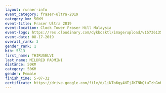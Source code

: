 ```yaml
---
layout: runner-info 
event_category: fraser-ultra-2019 
category_km: 50KM 
event-title: Fraser Ultra 2019 
event-location: Clock Tower Fraser Hill Malaysia 
event-logo: https://res.cloudinary.com/dykbosktl/image/upload/v1573613535/Logo/logo_mfst7w.jpg
event-date: 08-17-2019 
overall_rank: 3
gender_rank: 1
bib: 5513
first_name: THIRUSELVI
last_name: MILDRED PADMINI
distance: 50KM
category: 50KM
gender: Female
finish_time: 5-07-32
certificate: https://drive.google.com/file/d/1iNTo6qy4NTjJKTNbQtuTzhGnH_Kic_p_/view?usp=sharing
---
```

